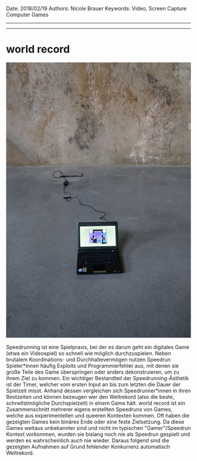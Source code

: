 Date: 2018/02/19
Authors: Nicole Brauer
Keywords: Video, Screen Capture Computer Games

---
---

# world record

![](dont-show-again_20.jpg)

Speedrunning ist eine Spielpraxis, bei der es darum geht ein digitales Game (etwa ein Videospiel) so schnell wie möglich durchzuspielen. Neben brutalem Koordinations- und Durchhaltevermögen nutzen Speedrun Spieler\*innen häufig Exploits und Programmierfehler aus, mit denen sie große Teile des Game überspringen oder anders dekonstruieren, um zu ihrem Ziel zu kommen.  Ein wichtiger Bestandteil der Speedrunning-Ästhetik ist der Timer, welcher vom ersten Input an bis zum letzten die Dauer der Spielzeit misst. Anhand dessen vergleichen sich Speedrunner\*innen in ihren Bestzeiten und können bezeugen wer den Weltrekord (also die beste, schnellstmögliche Durchspielzeit) in einem Game hält. world record ist ein Zusammenschnitt mehrerer eigens erstellten Speedruns von Games, welche aus experimentellen und queeren Kontexten kommen. Oft haben die gezeigten Games kein binäres Ende oder eine feste Zielsetzung. Da diese Games weitaus unbekannter sind und nicht im typischen "Gamer"/Speedrun Kontext vorkommen, wurden sie bislang noch nie als Speedrun gespielt und werden es wahrscheinlich auch nie wieder. Daraus folgend sind die gezeigten Aufnahmen auf Grund fehlender Konkurrenz automatisch Weltrekord.
